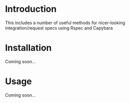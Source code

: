 # Introduction

This includes a number of useful methods for nicer-looking integration/request specs using Rspec and Capybara

# Installation

Coming soon...

# Usage

Coming soon...
